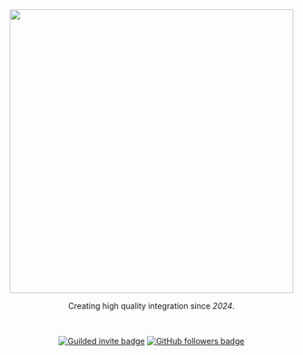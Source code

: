 <div align="center">
  <a href="https://github.com/teamsoundlabs"><img src="https://github.com/teamsoundlabs/.github/assets/123055696/da727ea2-1f4a-40a0-8949-c11511b6fe9d" width="500px"></a>
  <p>Creating high quality integration since <em>2024</em>.</p>

  <br>
  
  <p>
    <a href="https://guilded.gg/soundlabs"><img alt="Guilded invite badge" src="https://img.shields.io/badge/guilded_invite-%230070FF?style=for-the-badge&logo=guilded&logoColor=white"></a>
    <a href="https://github.com/teamsoundlabs" target="_blank"><img alt="GitHub followers badge" src="https://img.shields.io/github/followers/teamsoundlabs?style=for-the-badge&logo=github&logoColor=white&labelColor=%230070FF&color=%230070FF"></a>
  </p>
</div>
